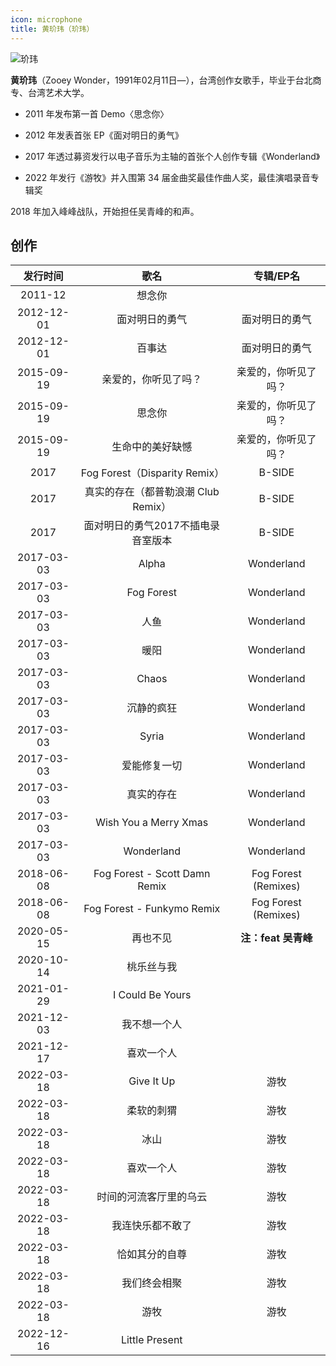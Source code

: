 ```yaml
---
icon: microphone
title: 黄玠玮（玠玮）
---
```


![玠玮](https://cdn.jsdelivr.net/gh/kaluojushi/sodaguide@picbed/members/team/jiewei.jpg)

**黄玠玮**（Zooey Wonder，1991年02月11日—），台湾创作女歌手，毕业于台北商专、台湾艺术大学。

- 2011 年发布第一首 Demo〈思念你〉

- 2012 年发表首张 EP《面对明日的勇气》

- 2017 年透过募资发行以电子音乐为主轴的首张个人创作专辑《Wonderland》

- 2022 年发行《游牧》并入围第 34 届金曲奖最佳作曲人奖，最佳演唱录音专辑奖

2018 年加入峰峰战队，开始担任吴青峰的和声。

## 创作
|  发行时间  |   歌名   |  专辑/EP名  |
|:----------:|:-----------:|:-----------:|
| 2011-12 | 想念你 | |
| 2012-12-01 | 面对明日的勇气 | 面对明日的勇气 |
| 2012-12-01 | 百事达 | 面对明日的勇气 |
| 2015-09-19 | 亲爱的，你听见了吗？| 亲爱的，你听见了吗？|
| 2015-09-19 | 思念你 | 亲爱的，你听见了吗？|
| 2015-09-19 | 生命中的美好缺憾 | 亲爱的，你听见了吗？|
| 2017 | Fog Forest（Disparity Remix）| B-SIDE |
| 2017 | 真实的存在（都普勒浪潮 Club Remix）| B-SIDE |
| 2017 | 面对明日的勇气2017不插电录音室版本 | B-SIDE |
| 2017-03-03 | Alpha | Wonderland |
| 2017-03-03 | Fog Forest | Wonderland |
| 2017-03-03 | 人鱼 | Wonderland |
| 2017-03-03 | 暖阳 | Wonderland |
| 2017-03-03 | Chaos | Wonderland |
| 2017-03-03 | 沉静的疯狂 | Wonderland |
| 2017-03-03 | Syria | Wonderland |
| 2017-03-03 | 爱能修复一切 | Wonderland |
| 2017-03-03 | 真实的存在 | Wonderland |
| 2017-03-03 | Wish You a Merry Xmas | Wonderland |
| 2017-03-03 | Wonderland | Wonderland |
| 2018-06-08 | Fog Forest - Scott Damn Remix | Fog Forest (Remixes) |
| 2018-06-08 | Fog Forest - Funkymo Remix | Fog Forest (Remixes) |
| 2020-05-15 | 再也不见 | **注：feat 吴青峰** |
|2020-10-14 | 桃乐丝与我 | |
|2021-01-29 | I Could Be Yours | |
| 2021-12-03 | 我不想一个人 | |
| 2021-12-17 | 喜欢一个人 | |
|2022-03-18 | Give It Up | 游牧 |
|2022-03-18 | 柔软的刺猬 | 游牧 |
|2022-03-18 | 冰山 | 游牧 |
|2022-03-18 | 喜欢一个人 | 游牧 |
|2022-03-18 | 时间的河流客厅里的乌云 | 游牧 |
|2022-03-18 | 我连快乐都不敢了 | 游牧 |
|2022-03-18 | 恰如其分的自尊 | 游牧 |
|2022-03-18 | 我们终会相聚 | 游牧 |
|2022-03-18 | 游牧 | 游牧 |
| 2022-12-16 |  Little Present | |
